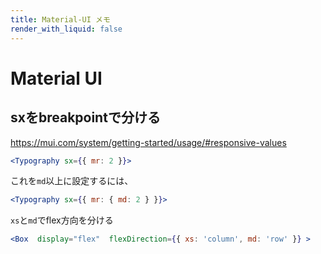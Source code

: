 ```yaml
---
title: Material-UI メモ
render_with_liquid: false
---
```



# Material UI

## sxをbreakpointで分ける
https://mui.com/system/getting-started/usage/#responsive-values
```jsx
<Typography sx={{ mr: 2 }}>
```
これを`md`以上に設定するには、
```jsx
<Typography sx={{ mr: { md: 2 } }}>
```

`xs`と`md`でflex方向を分ける
```jsx
<Box  display="flex"  flexDirection={{ xs: 'column', md: 'row' }} >
```


